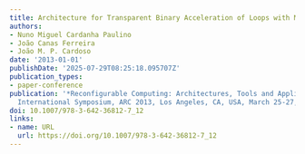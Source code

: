 ```yaml
---
title: Architecture for Transparent Binary Acceleration of Loops with Memory Accesses
authors:
- Nuno Miguel Cardanha Paulino
- João Canas Ferreira
- João M. P. Cardoso
date: '2013-01-01'
publishDate: '2025-07-29T08:25:18.095707Z'
publication_types:
- paper-conference
publication: '*Reconfigurable Computing: Architectures, Tools and Applications - 9th
  International Symposium, ARC 2013, Los Angeles, CA, USA, March 25-27, 2013. Proceedings*'
doi: 10.1007/978-3-642-36812-7_12
links:
- name: URL
  url: https://doi.org/10.1007/978-3-642-36812-7_12
---
```

